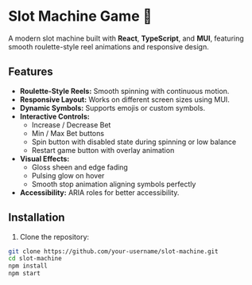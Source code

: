 # Slot Machine Game 🎰

A modern slot machine built with **React**, **TypeScript**, and **MUI**, featuring smooth roulette-style reel animations and responsive design.

## Features

- **Roulette-Style Reels:** Smooth spinning with continuous motion.
- **Responsive Layout:** Works on different screen sizes using MUI.
- **Dynamic Symbols:** Supports emojis or custom symbols.
- **Interactive Controls:**
  - Increase / Decrease Bet
  - Min / Max Bet buttons
  - Spin button with disabled state during spinning or low balance
  - Restart game button with overlay animation
- **Visual Effects:** 
  - Gloss sheen and edge fading
  - Pulsing glow on hover
  - Smooth stop animation aligning symbols perfectly
- **Accessibility:** ARIA roles for better accessibility.

## Installation

1. Clone the repository:

```bash
git clone https://github.com/your-username/slot-machine.git
cd slot-machine
npm install
npm start

